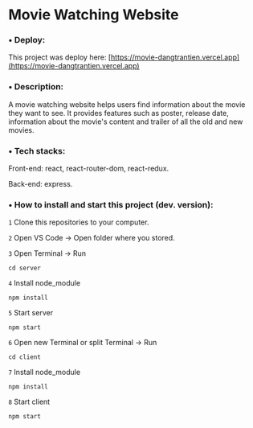 # Movie Watching Website

### • Deploy:

This project was deploy here: [https://movie-dangtrantien.vercel.app](https://movie-dangtrantien.vercel.app)

### • Description:

A movie watching website helps users find information about the movie they want to see. It provides features such as poster, release date, information about the movie's content and trailer of all the old and new movies.

### • Tech stacks:

Front-end: react, react-router-dom, react-redux.

Back-end: express.

### • How to install and start this project (dev. version):

`1` Clone this repositories to your computer.

`2` Open VS Code -> Open folder where you stored.

`3` Open Terminal -> Run

```
cd server
```

`4` Install node_module

```
npm install
```

`5` Start server

```
npm start
```

`6` Open new Terminal or split Terminal -> Run

```
cd client
```

`7` Install node_module

```
npm install
```

`8` Start client

```
npm start
```
